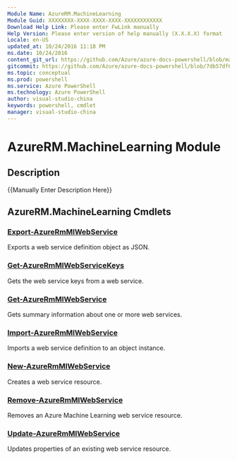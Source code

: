 ```yaml
---
Module Name: AzureRM.MachineLearning
Module Guid: XXXXXXXX-XXXX-XXXX-XXXX-XXXXXXXXXXXX
Download Help Link: Please enter FwLink manually
Help Version: Please enter version of help manually (X.X.X.X) format
Locale: en-US
updated_at: 10/24/2016 11:18 PM
ms.date: 10/24/2016
content_git_url: https://github.com/Azure/azure-docs-powershell/blob/master/azureps-cmdlets-docs/ResourceManager/AzureRM.MachineLearning/v0.11.0/AzureRM.MachineLearning.md
gitcommit: https://github.com/Azure/azure-docs-powershell/blob/7db57df6b5e709a7c001e6de362a1240d7583ae8/azureps-cmdlets-docs/ResourceManager/AzureRM.MachineLearning/v0.11.0/AzureRM.MachineLearning.md
ms.topic: conceptual
ms.prod: powershell
ms.service: Azure PowerShell
ms.technology: Azure PowerShell
author: visual-studio-china
keywords: powershell, cmdlet
manager: visual-studio-china
---
```


# AzureRM.MachineLearning Module
## Description
{{Manually Enter Description Here}}

## AzureRM.MachineLearning Cmdlets
### [Export-AzureRmMlWebService](.\Export-AzureRmMlWebService.md)
Exports a web service definition object as JSON.


### [Get-AzureRmMlWebServiceKeys](.\Get-AzureRmMlWebServiceKeys.md)
Gets the web service keys from a web service.


### [Get-AzureRmMlWebService](.\Get-AzureRmMlWebService.md)
Gets summary information about one or more web services.


### [Import-AzureRmMlWebService](.\Import-AzureRmMlWebService.md)
Imports a web service definition to an object instance.


### [New-AzureRmMlWebService](.\New-AzureRmMlWebService.md)
Creates a web service resource.


### [Remove-AzureRmMlWebService](.\Remove-AzureRmMlWebService.md)
Removes an Azure Machine Learning web service resource.


### [Update-AzureRmMlWebService](.\Update-AzureRmMlWebService.md)
Updates properties of an existing web service resource.



